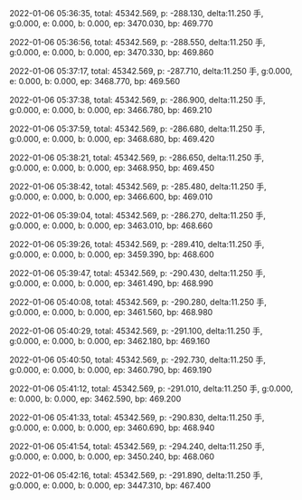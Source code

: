 2022-01-06 05:36:35, total: 45342.569, p: -288.130, delta:11.250 手, g:0.000, e: 0.000, b: 0.000, ep: 3470.030, bp: 469.770

2022-01-06 05:36:56, total: 45342.569, p: -288.550, delta:11.250 手, g:0.000, e: 0.000, b: 0.000, ep: 3470.330, bp: 469.860

2022-01-06 05:37:17, total: 45342.569, p: -287.710, delta:11.250 手, g:0.000, e: 0.000, b: 0.000, ep: 3468.770, bp: 469.560

2022-01-06 05:37:38, total: 45342.569, p: -286.900, delta:11.250 手, g:0.000, e: 0.000, b: 0.000, ep: 3466.780, bp: 469.210

2022-01-06 05:37:59, total: 45342.569, p: -286.680, delta:11.250 手, g:0.000, e: 0.000, b: 0.000, ep: 3468.680, bp: 469.420

2022-01-06 05:38:21, total: 45342.569, p: -286.650, delta:11.250 手, g:0.000, e: 0.000, b: 0.000, ep: 3468.950, bp: 469.450

2022-01-06 05:38:42, total: 45342.569, p: -285.480, delta:11.250 手, g:0.000, e: 0.000, b: 0.000, ep: 3466.600, bp: 469.010

2022-01-06 05:39:04, total: 45342.569, p: -286.270, delta:11.250 手, g:0.000, e: 0.000, b: 0.000, ep: 3463.010, bp: 468.660

2022-01-06 05:39:26, total: 45342.569, p: -289.410, delta:11.250 手, g:0.000, e: 0.000, b: 0.000, ep: 3459.390, bp: 468.600

2022-01-06 05:39:47, total: 45342.569, p: -290.430, delta:11.250 手, g:0.000, e: 0.000, b: 0.000, ep: 3461.490, bp: 468.990

2022-01-06 05:40:08, total: 45342.569, p: -290.280, delta:11.250 手, g:0.000, e: 0.000, b: 0.000, ep: 3461.560, bp: 468.980

2022-01-06 05:40:29, total: 45342.569, p: -291.100, delta:11.250 手, g:0.000, e: 0.000, b: 0.000, ep: 3462.180, bp: 469.160

2022-01-06 05:40:50, total: 45342.569, p: -292.730, delta:11.250 手, g:0.000, e: 0.000, b: 0.000, ep: 3460.790, bp: 469.190

2022-01-06 05:41:12, total: 45342.569, p: -291.010, delta:11.250 手, g:0.000, e: 0.000, b: 0.000, ep: 3462.590, bp: 469.200

2022-01-06 05:41:33, total: 45342.569, p: -290.830, delta:11.250 手, g:0.000, e: 0.000, b: 0.000, ep: 3460.690, bp: 468.940

2022-01-06 05:41:54, total: 45342.569, p: -294.240, delta:11.250 手, g:0.000, e: 0.000, b: 0.000, ep: 3450.240, bp: 468.060

2022-01-06 05:42:16, total: 45342.569, p: -291.890, delta:11.250 手, g:0.000, e: 0.000, b: 0.000, ep: 3447.310, bp: 467.400